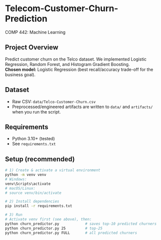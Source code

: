 # Telecom-Customer-Churn-Prediction
COMP 442: Machine Learning

## Project Overview
Predict customer churn on the Telco dataset. We implemented Logistic Regression, Random Forest, and Histogram Gradient Boosting.  
**Chosen model:** Logistic Regression (best recall/accuracy trade-off for the business goal).

## Dataset
- Raw CSV: `data/Telco-Customer-Churn.csv`
- Preprocessed/engineered artifacts are written to `data/` and `artifacts/` when you run the script.

## Requirements
- Python 3.10+ (tested)
- See `requirements.txt`

## Setup (recommended)
```bash
# 1) Create & activate a virtual environment
python -m venv venv
# Windows:
venv\Scripts\activate
# macOS/Linux:
# source venv/bin/activate

# 2) Install dependencies
pip install -r requirements.txt

# 3) Run
# Activate venv first (see above), then:
python churn_predictor.py            # saves top-10 predicted churners to Example/
python churn_predictor.py 25         # top-25
python churn_predictor.py FULL       # all predicted churners
